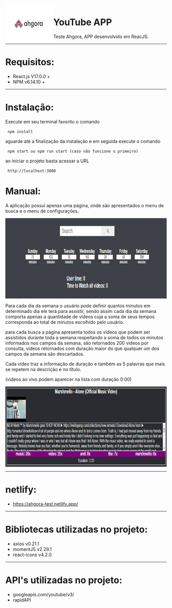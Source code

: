 <img src="https://github.com/GLaveli/Ahgora/blob/main/gitAssets/logo.gif" width="150px" height="120px" align="left"/>

# YouTube APP
Teste Ahgora, APP desenvolvido em ReacJS.

------------------------------------------

# Requisitos:

* React.js V17.0.0 +
* NPM v6.14.10 +

------------------------------------------

# Instalação:

Execute em seu terminal favorito o comando
```
 npm install
```

aguarde até a finalização da instalação e em seguida execute o comando
```
 npm start ou npm run start (caso não funcione o primeiro)
```

ao iniciar o projeto basta acessar a URL
```
 http://localhost:3000
```

# Manual:
A aplicação possui apenas uma página, onde são apresentados o menu de busca e o menu de configurações.

<img src="https://github.com/GLaveli/Ahgora/blob/main/gitAssets/search.png" width="700px" height="250px" align="center"/>

Para cada dia da semana o usuário pode definir quantos minutos em determinado dia ele terá para assistir, sendo assim cada dia da semana comporta apenas a quantidade de vídeos cuja a soma de seus tempos corresponda ao total de minutos escolhido pelo usuário.

para cada busca a página apresenta todos os vídeos que podem ser assistidos durante toda a semana respeitando a soma de todos os minutos informados nos campos da semana, são retornados 200 videos por consulta, videos retornados com duração maior do que qualquer um dos campos da semana são descartados.

Cada vídeo traz a informação de  duração e também as 5 palavras que mais se repetem na descrição e no título.

(videos ao vivo podem aparecer na lista com duração 0:00)

<img src="https://github.com/GLaveli/Ahgora/blob/main/gitAssets/videoInfo.png" width="700px" height="250px" align="center"/>



------------------------------------------
# netlify:
* https://ahgora-test.netlify.app/
------------------------------------------
# Bibliotecas utilizadas no projeto:
* axios v0.21.1
* momentJS v2.29.1
* react-icons v4.2.0
------------------------------------------
# API's utilizadas no projeto:
* googleapis.com/youtube/v3/
* rapidAPI
